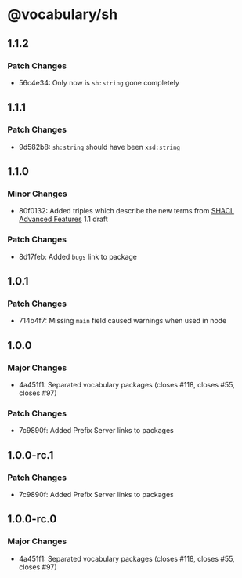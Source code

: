 # @vocabulary/sh

## 1.1.2

### Patch Changes

- 56c4e34: Only now is `sh:string` gone completely

## 1.1.1

### Patch Changes

- 9d582b8: `sh:string` should have been `xsd:string`

## 1.1.0

### Minor Changes

- 80f0132: Added triples which describe the new terms from [SHACL Advanced Features](https://w3c.github.io/shacl/shacl-af/) 1.1 draft

### Patch Changes

- 8d17feb: Added `bugs` link to package

## 1.0.1

### Patch Changes

- 714b4f7: Missing `main` field caused warnings when used in node

## 1.0.0

### Major Changes

- 4a451f1: Separated vocabulary packages (closes #118, closes #55, closes #97)

### Patch Changes

- 7c9890f: Added Prefix Server links to packages

## 1.0.0-rc.1

### Patch Changes

- 7c9890f: Added Prefix Server links to packages

## 1.0.0-rc.0

### Major Changes

- 4a451f1: Separated vocabulary packages (closes #118, closes #55, closes #97)
